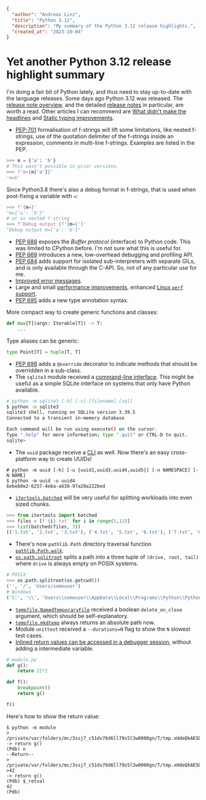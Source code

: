 ```json
{
  "author": "Andreas Linz",
  "title": "Python 3.12",
  "description": "My summary of the Python 3.12 release highlights.",
  "created_at": "2023-10-04"
}
```

# Yet another Python 3.12 release highlight summary

I'm doing a fair bit of Python lately, and thus need to stay up-to-date with the language releases.  Some days ago Python 3.12 was released.  The [release note overview](https://www.python.org/downloads/release/python-3120/), and the detailed [release notes](https://docs.python.org/3.12/whatsnew/3.12.html) in particular, are worth a read.  Other articles I can recommend are [What didn't make the headlines](https://www.bitecode.dev/p/python-312-what-didnt-make-the-headlines) and [Static typing improvements](https://realpython.com/python312-typing/).

- [PEP-701](https://peps.python.org/pep-0701/) formalisation of f-strings will lift some limitations, like nested f-strings, use of the quotation delimiter of the f-strings inside an expression, comments in multi-line f-strings. Examples are listed in the PEP.

```python
>>> m = {'a': 'b'}
# This wasn't possible in prior versions.
>>> f'm={m['a']}'
'm=b'
```

Since Python3.8 there's also a debug format in f-strings, that is used when post-fixing a variable with `=`:

```python
>>> f'{m=}'
"m={'a': 'b'}"
# or as nested f-string
>>> f'Debug output {f'{m=}'}'
"Debug output m={'a': 'b'}"
```
- [PEP 688](https://docs.python.org/3.12/whatsnew/3.12.html#pep-688-making-the-buffer-protocol-accessible-in-python) exposes the _Buffer protocol_ (interface) to Python code.  This was limited to CPython before. I'm not sure what this is useful for.
- [PEP 669](https://peps.python.org/pep-0669/) introduces a new, low-overhead debugging and profiling API.
- [PEP 684](https://peps.python.org/pep-0684) adds support for isolated sub-interpreters with separate GILs, and is only available through the C-API. So, not of any particular use for me.
- [Improved error messages](https://docs.python.org/3.12/whatsnew/3.12.html#improved-error-messages).
- Large and small [performance improvements](https://docs.python.org/3.12/whatsnew/3.12.html#optimizations), enhanced [Linux `perf` support](https://docs.python.org/3.12/howto/perf_profiling.html).
- [PEP 695](https://peps.python.org/pep-0695/) adds a new type annotation syntax.

More compact way to create generic functions and classes:
```python
def max[T](args: Iterable[T]) -> T:
	...
```

Type aliases can be generic:

```python
type Point[T] = tuple[T, T]
```

- [PEP 698](https://docs.python.org/3.12/whatsnew/3.12.html#pep-698-override-decorator-for-static-typing) adds a `@override` decorator to indicate methods that should be overridden in a sub-class.
- The `sqlite3` module received a [command-line interface](https://docs.python.org/3.12/library/sqlite3.html#sqlite3-cli).  This might be useful as a simple SQLite interface on systems that only have Python available.

```bash
# python -m sqlite3 [-h] [-v] [filename] [sql]
$ python -m sqlite3
sqlite3 shell, running on SQLite version 3.39.5
Connected to a transient in-memory database

Each command will be run using execute() on the cursor.
Type ".help" for more information; type ".quit" or CTRL-D to quit.
sqlite>
```

- The `uuid` package receive a [CLI](https://docs.python.org/3.12/library/uuid.html#uuid-cli) as well. Now there's an easy cross-platform way to create UUIDs!

```python3
# python -m uuid [-h] [-u {uuid1,uuid3,uuid4,uuid5}] [-n NAMESPACE] [-N NAME]
$ python -m uuid -u uuid4
6ebeb0e2-6257-4eba-a638-97a20a222bed
```

- [`itertools.batched`](https://docs.python.org/3.12/library/itertools.html#itertools.batched) will be very useful for splitting workloads into even sized chunks.

```python
>>> from itertools import batched
>>> files = [f'{i}.txt' for i in range(1,11)]
>>> list(batched(files, 3))
[('1.txt', '2.txt', '3.txt'), ('4.txt', '5.txt', '6.txt'), ('7.txt', '8.txt', '9.txt'), ('10.txt',)]
```

- There's now `pathlib.Path` directory traversal function [`pathlib.Path.walk`](https://docs.python.org/3.12/library/pathlib.html#pathlib.Path.walk).
- [`os.path.splitroot`](https://docs.python.org/3.12/library/os.path.html#os.path.splitroot) splits a path into a three tuple of `(drive, root, tail)` where `drive` is always empty on POSIX systems.

```python
# POSIX
>>> os.path.splitroot(os.getcwd())
('', '/', 'Users/someuser')
# Windows
('C:', '\\', 'Users\\someuser\\AppData\\Local\\Programs\\Python\\Python312')
```
- [`tempfile.NamedTemporaryFile`](https://docs.python.org/3.12/library/tempfile.html#tempfile.NamedTemporaryFile) received a boolean `delete_on_close` argument, which should be self-explanatory.
- [`tempfile.mkdtemp`](https://docs.python.org/3.12/library/tempfile.html#tempfile.mkdtemp) always returns an absolute path now.
- Module `unittest` received a `--durations=N` flag to show the `N` slowest test cases.
- [Inlined return values can be accessed in a debugger session](https://www.bitecode.dev/p/python-312-what-didnt-make-the-headlines#%C2%A7a-better-debugging-experience), without adding a intermediate variable.

```python
# module.py
def g():
    return 21*2

def f():
    breakpoint()
    return g()

f()
```

Here's how to show the return value:

```
$ python -m module
> /private/var/folders/mc/3ssj7_c51dv76d6ll79s5l3w0000gn/T/tmp.xHdeQkAESD/module.py(6)f()
-> return g()
(Pdb) n
--Return--
> /private/var/folders/mc/3ssj7_c51dv76d6ll79s5l3w0000gn/T/tmp.xHdeQkAESD/module.py(6)f()->42
-> return g()
(Pdb) $_retval
42
(Pdb)
```